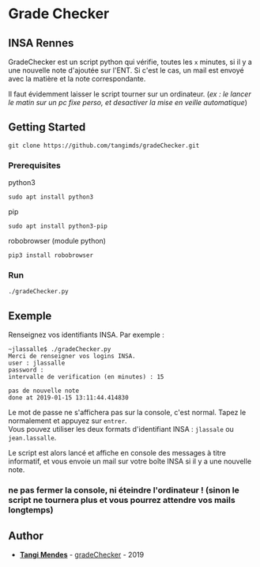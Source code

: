 # Grade Checker
## INSA Rennes
GradeChecker est un script python qui vérifie, toutes les `x` minutes, si il y a une nouvelle note d'ajoutée sur l'ENT. Si c'est le cas, un mail est envoyé avec la matière et la note correspondante. 

Il faut évidemment laisser le script tourner sur un ordinateur.
(*ex : le lancer le matin sur un pc fixe perso, et desactiver la mise en veille automatique*)

## Getting Started

```
git clone https://github.com/tangimds/gradeChecker.git
```

### Prerequisites

python3
```
sudo apt install python3
```
pip
```
sudo apt install python3-pip
```

robobrowser (module python)
```
pip3 install robobrowser
```

### Run
```
./gradeChecker.py
```
## Exemple
Renseignez vos identifiants INSA. Par exemple :
```
~jlassalle$ ./gradeChecker.py
Merci de renseigner vos logins INSA.
user : jlassalle
password :
intervalle de verification (en minutes) : 15

pas de nouvelle note
done at 2019-01-15 13:11:44.414830

```

Le mot de passe ne s'affichera pas sur la console, c'est normal.
Tapez le normalement et appuyez sur `entrer`.  
Vous pouvez utiliser les deux formats d'identifiant INSA : `jlassale` ou `jean.lassalle`.

Le script est alors lancé et affiche en console des messages à titre informatif, et vous envoie un mail sur votre boîte INSA si il y a une nouvelle note.

### ne pas fermer la console, ni éteindre l'ordinateur ! (sinon le script ne tournera plus et vous pourrez attendre vos mails longtemps)




## Author

* [**Tangi Mendes**](https://github.com/tangimds) - [gradeChecker](https://github.com/tangimds/gradeChecker) - 2019